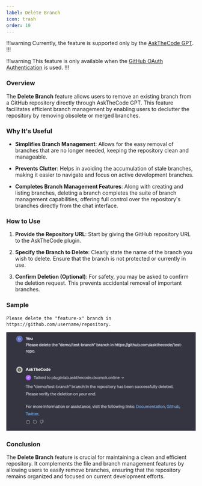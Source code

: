 ```yaml
---
label: Delete Branch
icon: trash
order: 10
---
```


!!!warning
Currently, the feature is supported only by the [AskTheCode GPT](https://chat.openai.com/g/g-3s6SJ5V7S-askthecode).
!!!

!!!warning
This feature is only available when the [GitHub OAuth Authentication](/authentication/#authentication-methods) is used.
!!!

### Overview

The **Delete Branch** feature allows users to remove an existing branch from a GitHub repository directly through AskTheCode GPT. This feature facilitates efficient branch management by enabling users to declutter the repository by removing obsolete or merged branches.

### Why It's Useful

- **Simplifies Branch Management**: Allows for the easy removal of branches that are no longer needed, keeping the repository clean and manageable.

- **Prevents Clutter**: Helps in avoiding the accumulation of stale branches, making it easier to navigate and focus on active development branches.

- **Completes Branch Management Features**: Along with creating and listing branches, deleting a branch completes the suite of branch management capabilities, offering full control over the repository's branches directly from the chat interface.

### How to Use

1. **Provide the Repository URL**: Start by giving the GitHub repository URL to the AskTheCode plugin.

2. **Specify the Branch to Delete**: Clearly state the name of the branch you wish to delete. Ensure that the branch is not protected or currently in use.

3. **Confirm Deletion (Optional)**: For safety, you may be asked to confirm the deletion request. This prevents accidental removal of important branches.

### Sample

```prompt
Please delete the "feature-x" branch in https://github.com/username/repository.
```

![](/resources/usage/branches/delete-branch.png)

### Conclusion

The **Delete Branch** feature is crucial for maintaining a clean and efficient repository. It complements the file and branch management features by allowing users to easily remove branches, ensuring that the repository remains organized and focused on current development efforts.